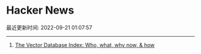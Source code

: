 # Hacker News

最近更新时间: 2022-09-21 01:07:57

--- 
1. [The Vector Database Index: Who, what, why now, & how](https://gradientflow.com/the-vector-database-index/) 
